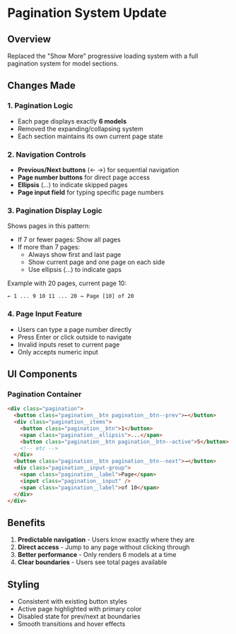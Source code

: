 # Pagination System Update

## Overview
Replaced the "Show More" progressive loading system with a full pagination system for model sections.

## Changes Made

### 1. **Pagination Logic**
- Each page displays exactly **6 models**
- Removed the expanding/collapsing system
- Each section maintains its own current page state

### 2. **Navigation Controls**
- **Previous/Next buttons** (← →) for sequential navigation
- **Page number buttons** for direct page access
- **Ellipsis** (...) to indicate skipped pages
- **Page input field** for typing specific page numbers

### 3. **Pagination Display Logic**
Shows pages in this pattern:
- If 7 or fewer pages: Show all pages
- If more than 7 pages:
  - Always show first and last page
  - Show current page and one page on each side
  - Use ellipsis (...) to indicate gaps

Example with 20 pages, current page 10:
```
← 1 ... 9 10 11 ... 20 → Page [10] of 20
```

### 4. **Page Input Feature**
- Users can type a page number directly
- Press Enter or click outside to navigate
- Invalid inputs reset to current page
- Only accepts numeric input

## UI Components

### Pagination Container
```html
<div class="pagination">
  <button class="pagination__btn pagination__btn--prev">←</button>
  <div class="pagination__items">
    <button class="pagination__btn">1</button>
    <span class="pagination__ellipsis">...</span>
    <button class="pagination__btn pagination__btn--active">5</button>
    <!-- etc -->
  </div>
  <button class="pagination__btn pagination__btn--next">→</button>
  <div class="pagination__input-group">
    <span class="pagination__label">Page</span>
    <input class="pagination__input" />
    <span class="pagination__label">of 10</span>
  </div>
</div>
```

## Benefits
1. **Predictable navigation** - Users know exactly where they are
2. **Direct access** - Jump to any page without clicking through
3. **Better performance** - Only renders 6 models at a time
4. **Clear boundaries** - Users see total pages available

## Styling
- Consistent with existing button styles
- Active page highlighted with primary color
- Disabled state for prev/next at boundaries
- Smooth transitions and hover effects 